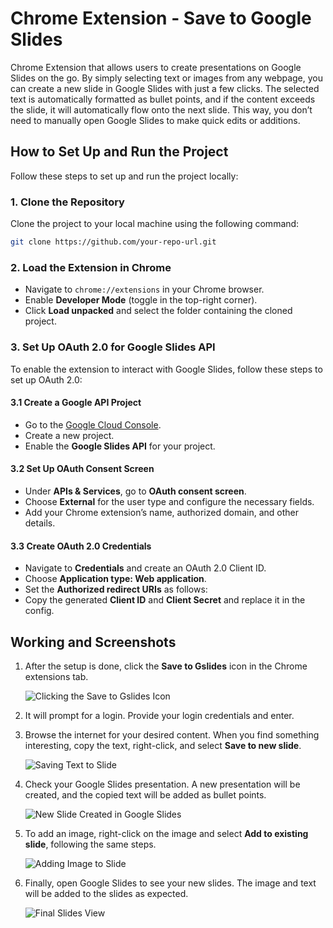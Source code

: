 # Chrome Extension - Save to Google Slides

Chrome Extension that allows users to create presentations on Google Slides on the go. By simply selecting text or images from any webpage, you can create a new slide in Google Slides with just a few clicks. The selected text is automatically formatted as bullet points, and if the content exceeds the slide, it will automatically flow onto the next slide. This way, you don’t need to manually open Google Slides to make quick edits or additions.

## How to Set Up and Run the Project

Follow these steps to set up and run the project locally:

### 1. Clone the Repository  
Clone the project to your local machine using the following command:
```bash
git clone https://github.com/your-repo-url.git
```
### 2. Load the Extension in Chrome  
- Navigate to `chrome://extensions` in your Chrome browser.
- Enable **Developer Mode** (toggle in the top-right corner).
- Click **Load unpacked** and select the folder containing the cloned project.

### 3. Set Up OAuth 2.0 for Google Slides API  
To enable the extension to interact with Google Slides, follow these steps to set up OAuth 2.0:

#### 3.1 Create a Google API Project  
- Go to the [Google Cloud Console](https://console.cloud.google.com/).
- Create a new project.
- Enable the **Google Slides API** for your project.

#### 3.2 Set Up OAuth Consent Screen  
- Under **APIs & Services**, go to **OAuth consent screen**.
- Choose **External** for the user type and configure the necessary fields.
- Add your Chrome extension’s name, authorized domain, and other details.

#### 3.3 Create OAuth 2.0 Credentials  
- Navigate to **Credentials** and create an OAuth 2.0 Client ID.
- Choose **Application type: Web application**.
- Set the **Authorized redirect URIs** as follows:
- Copy the generated **Client ID** and **Client Secret** and replace it in the config.

## Working and Screenshots

1. After the setup is done, click the **Save to Gslides** icon in the Chrome extensions tab.

   ![Clicking the Save to Gslides Icon](https://drive.google.com/file/d/1J0YESVlMArXtt5OLfaX5H5P3oxbNJxW5/view?usp=drive_link)

2. It will prompt for a login. Provide your login credentials and enter.

3. Browse the internet for your desired content. When you find something interesting, copy the text, right-click, and select **Save to new slide**.

   ![Saving Text to Slide](https://drive.google.com/file/d/16_Mvl4Ke4AyiSQ-tHZUU_u6AKk4jq-qP/view?usp=drive_link)

4. Check your Google Slides presentation. A new presentation will be created, and the copied text will be added as bullet points.

   ![New Slide Created in Google Slides](https://drive.google.com/file/d/1vXYHrA9cYxbubHkX9Q1_cewEE31qjvJ8/view?usp=drive_link)

5. To add an image, right-click on the image and select **Add to existing slide**, following the same steps.

   ![Adding Image to Slide](https://drive.google.com/file/d/1S3gFKYDHcOuhN686wWK5RQLbykK292jH/view?usp=drive_link)

6. Finally, open Google Slides to see your new slides. The image and text will be added to the slides as expected.

   ![Final Slides View](https://drive.google.com/file/d/10e56JJ0BBkcvoVgds_ty8Eu0C5h-KSLB/view?usp=drive_link)
   

